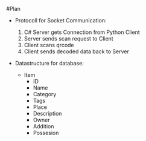 ﻿#Plan
- Protocoll for Socket Communication:
	1. C# Server gets Connection from Python Client
	2. Server sends scan request to Client
	3. Client scans qrcode
	4. Client sends decoded data back to Server

- Datastructure for database:
	- Item
		- ID
		- Name
		- Category
		- Tags
		- Place
		- Description
		- Owner
		- Addition
		- Possesion